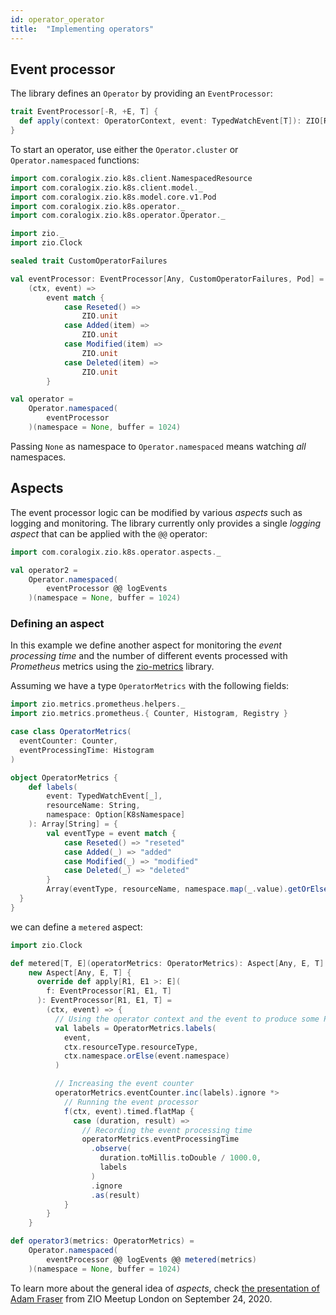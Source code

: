 ```yaml
---
id: operator_operator
title:  "Implementing operators"
---
```


## Event processor

The library defines an `Operator` by providing an `EventProcessor`:

```scala
trait EventProcessor[-R, +E, T] {
  def apply(context: OperatorContext, event: TypedWatchEvent[T]): ZIO[R, OperatorFailure[E], Unit]
}
```

To start an operator, use either the `Operator.cluster` or `Operator.namespaced` functions:

```scala mdoc:silent
import com.coralogix.zio.k8s.client.NamespacedResource
import com.coralogix.zio.k8s.client.model._
import com.coralogix.zio.k8s.model.core.v1.Pod
import com.coralogix.zio.k8s.operator._
import com.coralogix.zio.k8s.operator.Operator._

import zio._
import zio.Clock

sealed trait CustomOperatorFailures

val eventProcessor: EventProcessor[Any, CustomOperatorFailures, Pod] = 
    (ctx, event) => 
        event match {
            case Reseted() =>
                ZIO.unit
            case Added(item) =>
                ZIO.unit
            case Modified(item) =>
                ZIO.unit
            case Deleted(item) =>
                ZIO.unit
        }

val operator = 
    Operator.namespaced(
        eventProcessor
    )(namespace = None, buffer = 1024)
```

Passing `None` as namespace to `Operator.namespaced` means watching _all_ namespaces.

## Aspects
The event processor logic can be modified by various _aspects_ such as logging and monitoring. The library currently only provides a single _logging aspect_ that can be applied with the `@@` operator:

```scala mdoc
import com.coralogix.zio.k8s.operator.aspects._

val operator2 = 
    Operator.namespaced(
        eventProcessor @@ logEvents
    )(namespace = None, buffer = 1024)
```

### Defining an aspect
In this example we define another aspect for monitoring the _event processing time_ and the number of different events processed with _Prometheus_ metrics using the [zio-metrics](https://zio.github.io/zio-metrics/) library.

Assuming we have a type `OperatorMetrics` with the following fields:

```scala mdoc
import zio.metrics.prometheus.helpers._
import zio.metrics.prometheus.{ Counter, Histogram, Registry }

case class OperatorMetrics(
  eventCounter: Counter,
  eventProcessingTime: Histogram
)

object OperatorMetrics {
    def labels(
        event: TypedWatchEvent[_],
        resourceName: String,
        namespace: Option[K8sNamespace]
    ): Array[String] = {
        val eventType = event match {
            case Reseted() => "reseted"
            case Added(_) => "added"
            case Modified(_) => "modified"
            case Deleted(_) => "deleted"
        }
        Array(eventType, resourceName, namespace.map(_.value).getOrElse(""))
  }
}
```

we can define a `metered` aspect:

```scala mdoc
import zio.Clock

def metered[T, E](operatorMetrics: OperatorMetrics): Aspect[Any, E, T] =
    new Aspect[Any, E, T] {
      override def apply[R1, E1 >: E](
        f: EventProcessor[R1, E1, T]
      ): EventProcessor[R1, E1, T] =
        (ctx, event) => {
          // Using the operator context and the event to produce some Prometheus labels
          val labels = OperatorMetrics.labels(
            event,
            ctx.resourceType.resourceType,
            ctx.namespace.orElse(event.namespace)
          )

          // Increasing the event counter
          operatorMetrics.eventCounter.inc(labels).ignore *>
            // Running the event processor
            f(ctx, event).timed.flatMap {
              case (duration, result) =>
                // Recording the event processing time
                operatorMetrics.eventProcessingTime
                  .observe(
                    duration.toMillis.toDouble / 1000.0,
                    labels
                  )
                  .ignore
                  .as(result)
            }
        }
    }

def operator3(metrics: OperatorMetrics) = 
    Operator.namespaced(
        eventProcessor @@ logEvents @@ metered(metrics)
    )(namespace = None, buffer = 1024)
```

To learn more about the general idea of _aspects_, check [the presentation of Adam Fraser](https://www.youtube.com/watch?v=gcqWdNwNEPg) from ZIO Meetup London on September 24, 2020.